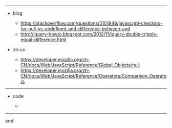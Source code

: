 
---

- blog
    - https://stackoverflow.com/questions/5101948/javascript-checking-for-null-vs-undefined-and-difference-between-and
    - http://jquery-howto.blogspot.com/2012/11/jquery-double-tripple-equal-difference.html

- zh-cn
    - https://developer.mozilla.org/zh-CN/docs/Web/JavaScript/Reference/Global_Objects/null
    - https://developer.mozilla.org/zh-CN/docs/Web/JavaScript/Reference/Operators/Comparison_Operators

---

- code

  - ```
    
    ```

---

end